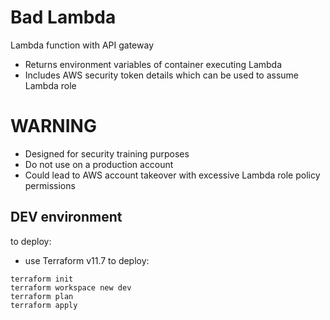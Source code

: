 # Bad Lambda

Lambda function with API gateway
* Returns environment variables of container executing Lambda
* Includes AWS security token details which can be used to assume Lambda role

# WARNING
* Designed for security training purposes
* Do not use on a production account
* Could lead to AWS account takeover with excessive Lambda role policy permissions

## DEV environment

to deploy:

* use Terraform v11.7 to deploy:

```
terraform init
terraform workspace new dev
terraform plan
terraform apply
```

